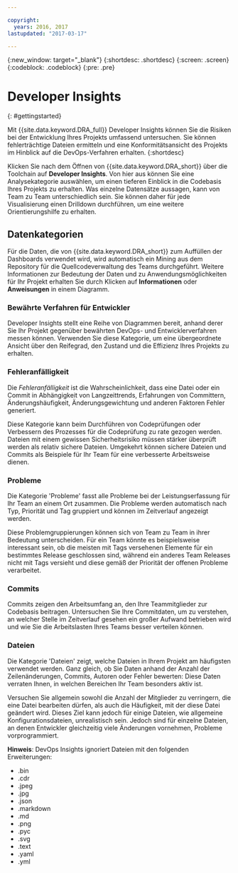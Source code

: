 ```yaml
---

copyright:
  years: 2016, 2017
lastupdated: "2017-03-17"

---
```


{:new_window: target="_blank"}
{:shortdesc: .shortdesc}
{:screen: .screen}
{:codeblock: .codeblock}
{:pre: .pre}

# Developer Insights
{: #gettingstarted}

Mit {{site.data.keyword.DRA_full}} Developer Insights können Sie die Risiken bei der Entwicklung Ihres Projekts umfassend untersuchen. Sie können fehlerträchtige Dateien ermitteln und eine Konformitätsansicht des Projekts im Hinblick auf die DevOps-Verfahren erhalten.
{:shortdesc}

Klicken Sie nach dem Öffnen von {{site.data.keyword.DRA_short}} über die Toolchain auf **Developer Insights**. Von hier aus können Sie eine Analysekategorie auswählen, um einen tieferen Einblick in die Codebasis Ihres Projekts zu erhalten. Was einzelne Datensätze aussagen, kann von Team zu Team unterschiedlich sein. Sie können daher für jede Visualisierung einen Drilldown durchführen, um eine weitere Orientierungshilfe zu erhalten. 

## Datenkategorien
Für die Daten, die von {{site.data.keyword.DRA_short}} zum Auffüllen der Dashboards verwendet wird, wird automatisch ein Mining aus dem Repository für die Quellcodeverwaltung des Teams durchgeführt. Weitere Informationen zur Bedeutung der Daten und zu Anwendungsmöglichkeiten für Ihr Projekt erhalten Sie durch Klicken auf **Informationen** oder **Anweisungen** in einem Diagramm.

### Bewährte Verfahren für Entwickler

Developer Insights stellt eine Reihe von Diagrammen bereit, anhand derer Sie Ihr Projekt gegenüber bewährten DevOps- und Entwicklerverfahren messen können. Verwenden Sie diese Kategorie, um eine übergeordnete Ansicht über den Reifegrad, den Zustand und die Effizienz Ihres Projekts zu erhalten. 

### Fehleranfälligkeit

Die *Fehleranfälligkeit* ist die Wahrscheinlichkeit, dass eine Datei oder ein Commit in Abhängigkeit von Langzeittrends, Erfahrungen von Committern, Änderungshäufigkeit, Änderungsgewichtung und anderen Faktoren Fehler generiert. 

Diese Kategorie kann beim Durchführen von Codeprüfungen oder Verbessern des Prozesses für die Codeprüfung zu rate gezogen werden. Dateien mit einem gewissen Sicherheitsrisiko müssen stärker überprüft werden als relativ sichere Dateien. Umgekehrt können sichere Dateien und Commits als Beispiele für Ihr Team für eine verbesserte Arbeitsweise dienen.

### Probleme

Die Kategorie 'Probleme' fasst alle Probleme bei der Leistungserfassung für Ihr Team an einem Ort zusammen. Die Probleme werden automatisch nach Typ, Priorität und Tag gruppiert und können im Zeitverlauf angezeigt werden. 

Diese Problemgruppierungen können sich von Team zu Team in ihrer Bedeutung unterscheiden. Für ein Team könnte es beispielsweise interessant sein, ob die meisten mit Tags versehenen Elemente für ein bestimmtes Release geschlossen sind, während ein anderes Team Releases nicht mit Tags versieht und diese gemäß der Priorität der offenen Probleme verarbeitet.  

### Commits

Commits zeigen den Arbeitsumfang an, den Ihre Teammitglieder zur Codebasis beitragen. Untersuchen Sie Ihre Commitdaten, um zu verstehen, an welcher Stelle im Zeitverlauf gesehen ein großer Aufwand betrieben wird und wie Sie die Arbeitslasten Ihres Teams besser verteilen können. 

### Dateien

Die Kategorie 'Dateien' zeigt, welche Dateien in Ihrem Projekt am häufigsten verwendet werden. Ganz gleich, ob Sie Daten anhand der Anzahl der Zeilenänderungen, Commits, Autoren oder Fehler bewerten: Diese Daten verraten Ihnen, in welchen Bereichen Ihr Team besonders aktiv ist. 

Versuchen Sie allgemein sowohl die Anzahl der Mitglieder zu verringern, die eine Datei bearbeiten dürfen, als auch die Häufigkeit, mit der diese Datei geändert wird. Dieses Ziel kann jedoch für einige Dateien, wie allgemeine Konfigurationsdateien, unrealistisch sein. Jedoch sind für einzelne Dateien, an denen Entwickler gleichzeitig viele Änderungen vornehmen, Probleme vorprogrammiert. 

**Hinweis**: DevOps Insights ignoriert Dateien mit den folgenden Erweiterungen:

* .bin
* .cdr
* .jpeg
* .jpg
* .json
* .markdown
* .md
* .png
* .pyc
* .svg
* .text
* .yaml
* .yml

